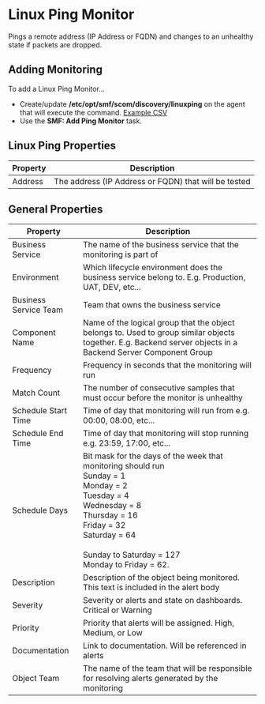﻿# Linux Ping Monitor 
Pings a remote address (IP Address or FQDN) and changes to an unhealthy state if packets are dropped.

## Adding Monitoring

To add a Linux Ping Monitor...

* Create/update **/etc/opt/smf/scom/discovery/linuxping** on the agent that will execute the command. [Example CSV](https://github.com/KeithRochester/Standard-Monitoring-Framework/blob/main/Documentation/Example%20Files/linuxping.csv)
* Use the **SMF: Add Ping Monitor** task.

## Linux Ping Properties 

|Property|Description|
|-|-|
|Address|The address (IP Address or FQDN) that will be tested|

## General Properties

|Property|Description|
|-|-|
|Business Service|The name of the business service that the monitoring is part of|
|Environment|Which lifecycle environment does the business service belong to. E.g. Production, UAT, DEV, etc...|
|Business Service Team|Team that owns the business service|
|Component Name|Name of the logical group that the object belongs to. Used to group similar objects together. E.g. Backend server objects in a Backend Server Component Group|
|Frequency|Frequency in seconds that the monitoring will run|
|Match Count|The number of consecutive samples that must occur before the monitor is unhealthy|
|Schedule Start Time|Time of day that monitoring will run from e.g. 00:00, 08:00, etc...|
|Schedule End Time|Time of day that monitoring will stop running e.g. 23:59, 17:00, etc...|
|Schedule Days|Bit mask for the days of the week that monitoring should run<br>Sunday = 1<br>  Monday = 2 <br>Tuesday = 4<br>Wednesday = 8<br>Thursday = 16<br>Friday = 32<br>Saturday = 64<br><br>Sunday to Saturday = 127<br>Monday to Friday = 62.|
|Description|Description of the object being monitored. This text is included in the alert body|
|Severity|Severity or alerts and state on dashboards. Critical or Warning|
|Priority|Priority that alerts will be assigned. High, Medium, or Low|
|Documentation|Link to documentation. Will be referenced in alerts|
|Object Team|The name of the team that will be responsible for resolving alerts generated by the monitoring|
